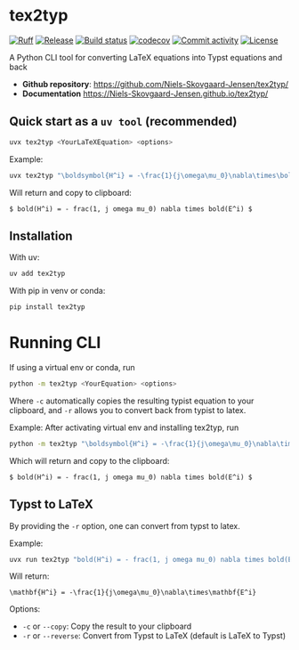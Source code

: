 # tex2typ

[![Ruff](https://img.shields.io/endpoint?url=https://raw.githubusercontent.com/astral-sh/ruff/main/assets/badge/v2.json)](https://github.com/astral-sh/ruff)
[![Release](https://img.shields.io/github/v/release/Niels-Skovgaard-Jensen/tex2typ)](https://img.shields.io/github/v/release/Niels-Skovgaard-Jensen/tex2typ)
[![Build status](https://img.shields.io/github/actions/workflow/status/Niels-Skovgaard-Jensen/tex2typ/main.yml?branch=main)](https://github.com/Niels-Skovgaard-Jensen/tex2typ/actions/workflows/main.yml?query=branch%3Amain)
[![codecov](https://codecov.io/gh/Niels-Skovgaard-Jensen/tex2typ/branch/main/graph/badge.svg)](https://codecov.io/gh/Niels-Skovgaard-Jensen/tex2typ)
[![Commit activity](https://img.shields.io/github/commit-activity/m/Niels-Skovgaard-Jensen/tex2typ)](https://img.shields.io/github/commit-activity/m/Niels-Skovgaard-Jensen/tex2typ)
[![License](https://img.shields.io/github/license/Niels-Skovgaard-Jensen/tex2typ)](https://img.shields.io/github/license/Niels-Skovgaard-Jensen/tex2typ)

A Python CLI tool for converting LaTeX equations into Typst equations and back

- **Github repository**: <https://github.com/Niels-Skovgaard-Jensen/tex2typ/>
- **Documentation** <https://Niels-Skovgaard-Jensen.github.io/tex2typ/>

## Quick start as a `uv tool` (recommended)

```bash
uvx tex2typ <YourLaTeXEquation> <options>
```

Example:

```bash
uvx tex2typ "\boldsymbol{H^i} = -\frac{1}{j\omega\mu_0}\nabla\times\boldsymbol{E^i}" -c
```

Will return and copy to clipboard:

```
$ bold(H^i) = - frac(1, j omega mu_0) nabla times bold(E^i) $
```

## Installation

With uv:

```bash
uv add tex2typ
```

With pip in venv or conda:

```bash
pip install tex2typ
```

# Running CLI

If using a virtual env or conda, run

```bash
python -m tex2typ <YourEquation> <options>
```

Where `-c` automatically copies the resulting typist equation to your clipboard, and `-r` allows you to convert back from typist to latex.

Example: After activating virtual env and installing tex2typ, run

```bash
python -m tex2typ "\boldsymbol{H^i} = -\frac{1}{j\omega\mu_0}\nabla\times\boldsymbol{E^i}" -c
```

Which will return and copy to the clipboard:

```
$ bold(H^i) = - frac(1, j omega mu_0) nabla times bold(E^i) $
```

## Typst to LaTeX

By providing the `-r` option, one can convert from typst to latex.

Example:

```bash
uvx run tex2typ "bold(H^i) = - frac(1, j omega mu_0) nabla times bold(E^i)" -r
```

Will return:

```
\mathbf{H^i} = -\frac{1}{j\omega\mu_0}\nabla\times\mathbf{E^i}
```

Options:

- `-c` or `--copy`: Copy the result to your clipboard
- `-r` or `--reverse`: Convert from Typst to LaTeX (default is LaTeX to Typst)
